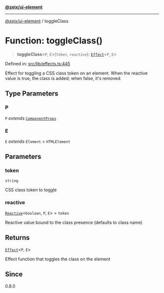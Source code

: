 [**@zeix/ui-element**](../README.md)

***

[@zeix/ui-element](../globals.md) / toggleClass

# Function: toggleClass()

> **toggleClass**\<`P`, `E`\>(`token`, `reactive`): [`Effect`](../type-aliases/Effect.md)\<`P`, `E`\>

Defined in: [src/lib/effects.ts:445](https://github.com/zeixcom/ui-element/blob/1e5ebee179adfc4619d3d0e9d2b864d1e97ba797/src/lib/effects.ts#L445)

Effect for toggling a CSS class token on an element.
When the reactive value is true, the class is added; when false, it's removed.

## Type Parameters

### P

`P` *extends* [`ComponentProps`](../type-aliases/ComponentProps.md)

### E

`E` *extends* `Element` = `HTMLElement`

## Parameters

### token

`string`

CSS class token to toggle

### reactive

[`Reactive`](../type-aliases/Reactive.md)\<`boolean`, `P`, `E`\> = `token`

Reactive value bound to the class presence (defaults to class name)

## Returns

[`Effect`](../type-aliases/Effect.md)\<`P`, `E`\>

Effect function that toggles the class on the element

## Since

0.8.0
